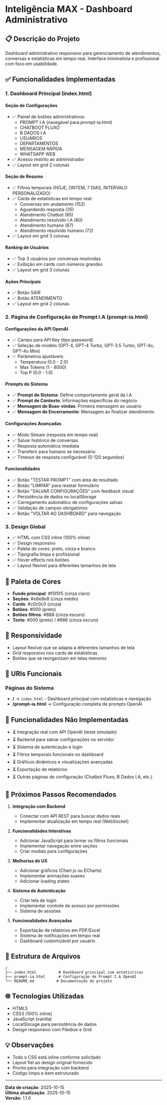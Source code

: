 # Inteligência MAX - Dashboard Administrativo

## 📋 Descrição do Projeto
Dashboard administrativo responsivo para gerenciamento de atendimentos, conversas e estatísticas em tempo real. Interface minimalista e profissional com foco em usabilidade.

## ✅ Funcionalidades Implementadas

### 1. **Dashboard Principal (index.html)**

#### Seção de Configurações
- ✅ Painel de botões administrativos:
  - PROMPT I.A (navegável para prompt-ia.html)
  - CHATBOOT FLUXO
  - B DADOS I.A
  - USUÁRIOS
  - DEPARTAMENTOS
  - MENSAGEM RÁPIDA
  - WHATSAPP WEB
- ✅ Acesso restrito ao administrador
- ✅ Layout em grid 2 colunas

#### Seção de Resumo
- ✅ Filtros temporais (HOJE, ONTEM, 7 DIAS, INTERVALO PERSONALIZADO)
- ✅ Cards de estatísticas em tempo real:
  - Conversas em andamento (152)
  - Aguardando resposta (35)
  - Atendimento Chatbot (85)
  - Atendimento resolvido I.A (80)
  - Atendimento humano (67)
  - Atendimento resolvido humano (72)
- ✅ Layout em grid 3 colunas

#### Ranking de Usuários
- ✅ Top 3 usuários por conversas resolvidas
- ✅ Exibição em cards com números grandes
- ✅ Layout em grid 3 colunas

#### Ações Principais
- ✅ Botão SAIR
- ✅ Botão ATENDIMENTO
- ✅ Layout em grid 2 colunas

### 2. **Página de Configuração de Prompt I.A (prompt-ia.html)**

#### Configurações da API OpenAI
- ✅ Campo para API Key (tipo password)
- ✅ Seleção de modelo (GPT-4, GPT-4 Turbo, GPT-3.5 Turbo, GPT-4o, GPT-4o Mini)
- ✅ Parâmetros ajustáveis:
  - Temperatura (0.0 - 2.0)
  - Max Tokens (1 - 8000)
  - Top P (0.0 - 1.0)

#### Prompts do Sistema
- ✅ **Prompt do Sistema**: Define comportamento geral da I.A
- ✅ **Prompt de Contexto**: Informações específicas do negócio
- ✅ **Mensagem de Boas-vindas**: Primeira mensagem ao usuário
- ✅ **Mensagem de Encerramento**: Mensagem ao finalizar atendimento

#### Configurações Avançadas
- ✅ Modo Stream (resposta em tempo real)
- ✅ Salvar histórico de conversas
- ✅ Resposta automática imediata
- ✅ Transferir para humano se necessário
- ✅ Timeout de resposta configurável (5-120 segundos)

#### Funcionalidades
- ✅ Botão "TESTAR PROMPT" com área de resultado
- ✅ Botão "LIMPAR" para resetar formulário
- ✅ Botão "SALVAR CONFIGURAÇÕES" com feedback visual
- ✅ Persistência de dados no localStorage
- ✅ Carregamento automático de configurações salvas
- ✅ Validação de campos obrigatórios
- ✅ Botão "VOLTAR AO DASHBOARD" para navegação

### 3. **Design Global**
- ✅ HTML com CSS inline (100% inline)
- ✅ Design responsivo
- ✅ Paleta de cores: preto, cinza e branco
- ✅ Tipografia limpa e profissional
- ✅ Hover effects nos botões
- ✅ Layout flexível para diferentes tamanhos de tela

## 🎨 Paleta de Cores
- **Fundo principal**: #f5f5f5 (cinza claro)
- **Seções**: #e8e8e8 (cinza médio)
- **Cards**: #c0c0c0 (cinza)
- **Botões**: #000 (preto)
- **Botões filtros**: #888 (cinza escuro)
- **Texto**: #000 (preto) / #666 (cinza escuro)

## 📱 Responsividade
- Layout flexível que se adapta a diferentes tamanhos de tela
- Grid responsivo nos cards de estatísticas
- Botões que se reorganizam em telas menores

## 🚀 URIs Funcionais

### Páginas do Sistema
- **/** → `index.html` - Dashboard principal com estatísticas e navegação
- **/prompt-ia.html** → Configuração completa de prompts OpenAI

## 🔧 Funcionalidades Não Implementadas
- ⏳ Integração real com API OpenAI (teste simulado)
- ⏳ Backend para salvar configurações no servidor
- ⏳ Sistema de autenticação e login
- ⏳ Filtros temporais funcionais no dashboard
- ⏳ Gráficos dinâmicos e visualizações avançadas
- ⏳ Exportação de relatórios
- ⏳ Outras páginas de configuração (Chatbot Fluxo, B Dados I.A, etc.)

## 📝 Próximos Passos Recomendados

1. **Integração com Backend**
   - Conectar com API REST para buscar dados reais
   - Implementar atualização em tempo real (WebSocket)

2. **Funcionalidades Interativas**
   - Adicionar JavaScript para tornar os filtros funcionais
   - Implementar navegação entre seções
   - Criar modais para configurações

3. **Melhorias de UX**
   - Adicionar gráficos (Chart.js ou ECharts)
   - Implementar animações suaves
   - Adicionar loading states

4. **Sistema de Autenticação**
   - Criar tela de login
   - Implementar controle de acesso por permissões
   - Sistema de sessões

5. **Funcionalidades Avançadas**
   - Exportação de relatórios em PDF/Excel
   - Sistema de notificações em tempo real
   - Dashboard customizável por usuário

## 📂 Estrutura de Arquivos
```
/
├── index.html          # Dashboard principal com estatísticas
├── prompt-ia.html      # Configuração de Prompt I.A OpenAI
└── README.md          # Documentação do projeto
```

## 🌐 Tecnologias Utilizadas
- HTML5
- CSS3 (100% inline)
- JavaScript (vanilla)
- LocalStorage para persistência de dados
- Design responsivo com Flexbox e Grid

## 💡 Observações
- Todo o CSS está inline conforme solicitado
- Layout fiel ao design original fornecido
- Pronto para integração com backend
- Código limpo e bem estruturado

---

**Data de criação**: 2025-10-15  
**Última atualização**: 2025-10-15  
**Versão**: 1.1.0